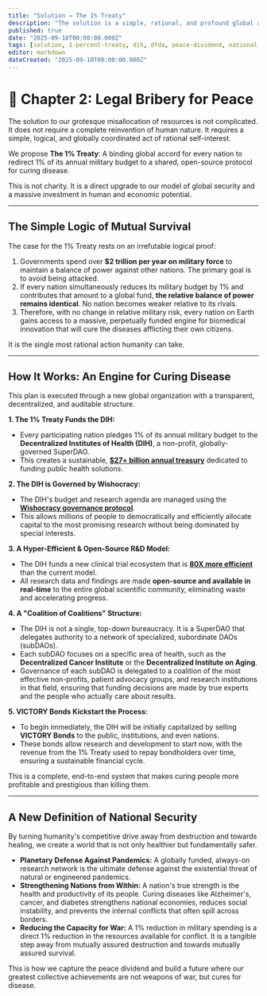 ```yaml
---
title: "Solution → The 1% Treaty"
description: "The solution is a simple, rational, and profound global accord: The 1% Treaty. By redirecting a tiny fraction of military spending, we can make curing people more profitable than killing them."
published: true
date: "2025-09-10T00:00:00.000Z"
tags: [solution, 1-percent-treaty, dih, dfda, peace-dividend, national-security, victory-bonds]
editor: markdown
dateCreated: "2025-09-10T00:00:00.000Z"
---
```


# 📖 Chapter 2: Legal Bribery for Peace

The solution to our grotesque misallocation of resources is not complicated. It does not require a complete reinvention of human nature. It requires a simple, logical, and globally coordinated act of rational self-interest.

We propose **The 1% Treaty**: A binding global accord for every nation to redirect 1% of its annual military budget to a shared, open-source protocol for curing disease.

This is not charity. It is a direct upgrade to our model of global security and a massive investment in human and economic potential.

---

## The Simple Logic of Mutual Survival

The case for the 1% Treaty rests on an irrefutable logical proof:

1.  Governments spend over **$2 trillion per year on military force** to maintain a balance of power against other nations. The primary goal is to avoid being attacked.
2.  If every nation simultaneously reduces its military budget by 1% and contributes that amount to a global fund, **the relative balance of power remains identical**. No nation becomes weaker relative to its rivals.
3.  Therefore, with no change in relative military risk, every nation on Earth gains access to a massive, perpetually funded engine for biomedical innovation that will cure the diseases afflicting their own citizens.

It is the single most rational action humanity can take.

---

## How It Works: An Engine for Curing Disease

This plan is executed through a new global organization with a transparent, decentralized, and auditable structure.

**1. The 1% Treaty Funds the DIH:**

- Every participating nation pledges 1% of its annual military budget to the **Decentralized Institutes of Health (DIH)**, a non-profit, globally-governed SuperDAO.
- This creates a sustainable, **[$27+ billion annual treasury](./economics.md)** dedicated to funding public health solutions.

**2. The DIH is Governed by Wishocracy:**

- The DIH's budget and research agenda are managed using the **[Wishocracy governance protocol](./governance.md)**.
- This allows millions of people to democratically and efficiently allocate capital to the most promising research without being dominated by special interests.

**3. A Hyper-Efficient & Open-Source R&D Model:**

- The DIH funds a new clinical trial ecosystem that is **[80X more efficient](./proof.md)** than the current model.
- All research data and findings are made **open-source and available in real-time** to the entire global scientific community, eliminating waste and accelerating progress.

**4. A "Coalition of Coalitions" Structure:**

- The DIH is not a single, top-down bureaucracy. It is a SuperDAO that delegates authority to a network of specialized, subordinate DAOs (subDAOs).
- Each subDAO focuses on a specific area of health, such as the **Decentralized Cancer Institute** or the **Decentralized Institute on Aging**.
- Governance of each subDAO is delegated to a coalition of the most effective non-profits, patient advocacy groups, and research institutions in that field, ensuring that funding decisions are made by true experts and the people who actually care about results.

**5. VICTORY Bonds Kickstart the Process:**

- To begin immediately, the DIH will be initially capitalized by selling **VICTORY Bonds** to the public, institutions, and even nations.
- These bonds allow research and development to start now, with the revenue from the 1% Treaty used to repay bondholders over time, ensuring a sustainable financial cycle.

This is a complete, end-to-end system that makes curing people more profitable and prestigious than killing them.

---

## A New Definition of National Security

By turning humanity's competitive drive away from destruction and towards healing, we create a world that is not only healthier but fundamentally safer.

- **Planetary Defense Against Pandemics:** A globally funded, always-on research network is the ultimate defense against the existential threat of natural or engineered pandemics.
- **Strengthening Nations from Within:** A nation's true strength is the health and productivity of its people. Curing diseases like Alzheimer's, cancer, and diabetes strengthens national economies, reduces social instability, and prevents the internal conflicts that often spill across borders.
- **Reducing the Capacity for War:** A 1% reduction in military spending is a direct 1% reduction in the resources available for conflict. It is a tangible step away from mutually assured destruction and towards mutually assured survival.

This is how we capture the peace dividend and build a future where our greatest collective achievements are not weapons of war, but cures for disease.
